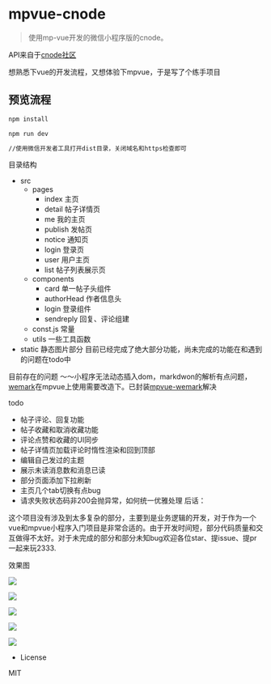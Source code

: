 # mpvue-cnode

> 使用mp-vue开发的微信小程序版的cnode。

API来自于[cnode社区](https://cnodejs.org/api)

想熟悉下vue的开发流程，又想体验下mpvue，于是写了个练手项目

## 预览流程

``` bash
npm install

npm run dev

//使用微信开发者工具打开dist目录，关闭域名和https检查即可
```



目录结构
- src
  - pages
    - index 主页
    - detail 帖子详情页
    - me 我的主页
    - publish 发帖页
    - notice 通知页
    - login 登录页
    - user 用户主页
    - list 帖子列表展示页
  - components
    - card 单一帖子头组件
    - authorHead 作者信息头
    - login 登录组件
    - sendreply 回复、评论组建
  - const.js 常量
  - utils 一些工具函数
- static 静态图片部分
目前已经完成了绝大部分功能，尚未完成的功能在和遇到的问题在todo中

目前存在的问题
～～小程序无法动态插入dom，markdwon的解析有点问题， [wemark](https://github.com/TooBug/wemark)在mpvue上使用需要改造下。已封装[mpvue-wemark](https://github.com/673800357/mpvue-wemark)解决


todo

  - 帖子评论、回复功能
  - 帖子收藏和取消收藏功能
  - 评论点赞和收藏的UI同步
  - 帖子详情页加载评论时惰性渲染和回到顶部
  - 编辑自己发过的主题
  - 展示未读消息数和消息已读
  - 部分页面添加下拉刷新
  - 主页几个tab切换有点bug
  - 请求失败状态码非200会抛异常，如何统一优雅处理
后话：

这个项目没有涉及到太多复杂的部分，主要到是业务逻辑的开发，对于作为一个vue和mpvue小程序入门项目是非常合适的。由于开发时间短，部分代码质量和交互做得不太好。对于未完成的部分和部分未知bug欢迎各位star、提issue、提pr一起来玩2333.

效果图


![](./img/home.png)


![](./img/2.png)


![](./img/3.png)


![](./img/4.png)


![](./img/5.png)

- License

MIT
